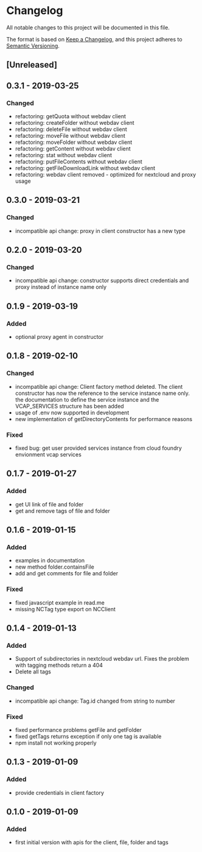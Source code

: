 # Changelog
All notable changes to this project will be documented in this file.

The format is based on [Keep a Changelog](https://keepachangelog.com/en/1.0.0/),
and this project adheres to [Semantic Versioning](https://semver.org/spec/v2.0.0.html).

## [Unreleased]

## 0.3.1 - 2019-03-25
### Changed
- refactoring: getQuota without webdav client
- refactoring: createFolder without webdav client
- refactoring: deleteFile without webdav client
- refactoring: moveFile without webdav client
- refactoring: moveFolder without webdav client
- refactoring: getContent without webdav client
- refactoring: stat without webdav client
- refactoring: putFileContents without webdav client
- refactoring: getFileDownloadLink without webdav client
- refactoring: webdav client removed - optimized for nextcloud and proxy usage

## 0.3.0 - 2019-03-21
### Changed
- incompatible api change: proxy in client constructor has a new type

## 0.2.0 - 2019-03-20
### Changed
- incompatible api change: constructor supports direct credentials and proxy instead of instance name only

## 0.1.9 - 2019-03-19
### Added
- optional proxy agent in constructor

## 0.1.8 - 2019-02-10
### Changed
- incompatible api change: Client factory method deleted. The client constructor has now the reference to the service instance name only. the documentation to define the service instance and the VCAP_SERVICES structure has been added
- usage of .env now supported in development
- new implementation of getDirectoryContents for performance reasons
### Fixed
- fixed bug: get user provided services instance from cloud foundry envionment vcap services

## 0.1.7 - 2019-01-27
### Added
- get UI link of file and folder
- get and remove tags of file and folder

## 0.1.6 - 2019-01-15
### Added
- examples in documentation
- new method folder.containsFile 
- add and get comments for file and folder
### Fixed
- fixed javascript example in read.me
- missing NCTag type export on NCClient

## 0.1.4 - 2019-01-13
### Added
- Support of subdirectories in nextcloud webdav url. Fixes the problem with tagging methods return a 404 
- Delete all tags
### Changed
- incompatible api change: Tag.id changed from string to number
### Fixed
- fixed performance problems getFile and getFolder
- fixed getTags returns exception if only one tag is available
- npm install not working properly

## 0.1.3 - 2019-01-09
### Added
- provide credentials in client factory
## 0.1.0 - 2019-01-09
### Added
- first initial version with apis for the client, file, folder and tags

